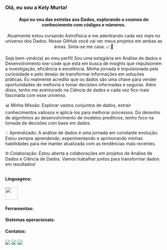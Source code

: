 ### Olá, eu sou a Kely Murta! 
#### <p align="center">Aqui eu vou das estrelas aos Dados, explorando o cosmos do conhecimento com códigos e números.</p> 


<p align="center">Atualmente estou cursando Astrofísica e me adentrando cada vez mais no universo dos Dados.
  Nesse GitHub você vai ver meus projetos em ambas as áreas. Sinta-se me casa. 📈🚀</p> 

Seja bem-vindo(a) ao meu perfil! Sou uma estagiária em Análise de dados e Desenvolvimento low-code que está em busca de insights que impulsionem a investigação, eficiência e excelência. Minha jornada é impulsionada pela curiosidade e pelo desejo de transformar informações em soluções práticas. Eu realmente acredito que os dados são uma chave para vender oportunidades de melhoria e tomar decisões informadas e seguras. Além disso, tenho me aventurado na Ciência de dados e cada vez fico mais fascinada com esse universo.

📊 Minha Missão: Explorar vastos conjuntos de dados, extrair conhecimentos valiosos e aplicá-los para melhorar processos. Do desenho de algoritmos ao desenvolvimento de modelos preditivos, tenho foco na tomada de decisões com base em dados.

💡 Aprendizado: A análise de dados é uma jornada em constante evolução. Estou sempre aprendendo, experimentando e aprimorando minhas habilidades para me manter atualizada com as tendências mais recentes.

🌐 Colaboração: Estou aberta a colaborações em projetos de Análise de Dados e Ciência de Dados. Vamos trabalhar juntos para transformar dados em resultados!

##
#### Linguagens: 
<img src="https://cdn.jsdelivr.net/gh/devicons/devicon@latest/icons/c/c-plain.svg" width="40" height="40" />
          
#### Ferramentas:

          
          

#### Sistemas operacionais: 
          
#### Contatos:      
<div>
<a href="https://instagram.com/kelymurta" target="_blank"><img loading="lazy" src="https://img.shields.io/badge/-Instagram-%23E4405F?style=for-the-badge&logo=instagram&logoColor=white" target="_blank"></a>
<a href = "mailto:contato@murtakely"><img loading="lazy" src="https://img.shields.io/badge/Gmail-D14836?style=for-the-badge&logo=gmail&logoColor=white" target="_blank"></a>
<a href="https://www.linkedin.com/in/kely-murta/" target="_blank"><img loading="lazy" src="https://img.shields.io/badge/-LinkedIn-%230077B5?style=for-the-badge&logo=linkedin&logoColor=white" target="_blank"></a>   
</div>
<!--
**kelymurta/kelymurta** is a ✨ _special_ ✨ repository because its `README.md` (this file) appears on your GitHub profile.

Here are some ideas to get you started:

- 🔭 I’m currently working on ...
- 🌱 I’m currently learning ...
- 👯 I’m looking to collaborate on ...
- 🤔 I’m looking for help with ...
- 💬 Ask me about ...
- 📫 How to reach me: ...
- 😄 Pronouns: ...
- ⚡ Fun fact: ...
-->
